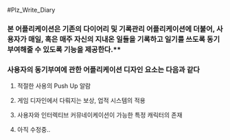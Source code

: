 #Plz_Write_Diary

### 본 어플리케이션은 기존의 다이어리 및 기록관리 어플리케이션에 더불어, 사용자가 매일, 혹은 매주 자신의 지내온 일들을 기록하고 일기를 쓰도록 동기부여해줄 수 있도록 기능을 제공한다.**

### **사용자의 동기부여에 관한 어플리케이션 디자인 요소는 다음과 같다**

1. 적절한 사용의 Push Up 알람

2. 게임 디자인에서 다뤄지는 보상, 업적 시스템의 적용

3. 사용자와 인터렉티브 커뮤네이케이션이 가능한 특정 캐릭터의 존재

4. 아직 수정중..
